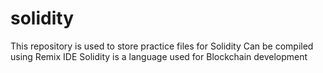 # solidity 

This repository is used to store practice files for Solidity
Can be compiled using Remix IDE 
Solidity is a language used for Blockchain development
